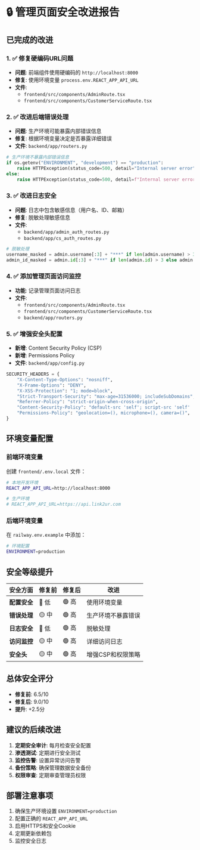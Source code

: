 # 🔒 管理页面安全改进报告

## 已完成的改进

### 1. ✅ 修复硬编码URL问题
- **问题**: 前端组件使用硬编码的 `http://localhost:8000`
- **修复**: 使用环境变量 `process.env.REACT_APP_API_URL`
- **文件**: 
  - `frontend/src/components/AdminRoute.tsx`
  - `frontend/src/components/CustomerServiceRoute.tsx`

### 2. ✅ 改进后端错误处理
- **问题**: 生产环境可能暴露内部错误信息
- **修复**: 根据环境变量决定是否暴露详细错误
- **文件**: `backend/app/routers.py`

```python
# 生产环境不暴露内部错误信息
if os.getenv("ENVIRONMENT", "development") == "production":
    raise HTTPException(status_code=500, detail="Internal server error")
else:
    raise HTTPException(status_code=500, detail=f"Internal server error: {str(e)}")
```

### 3. ✅ 改进日志安全
- **问题**: 日志中包含敏感信息（用户名、ID、邮箱）
- **修复**: 脱敏处理敏感信息
- **文件**: 
  - `backend/app/admin_auth_routes.py`
  - `backend/app/cs_auth_routes.py`

```python
# 脱敏处理
username_masked = admin.username[:3] + "***" if len(admin.username) > 3 else admin.username
admin_id_masked = admin.id[:3] + "***" if len(admin.id) > 3 else admin.id
```

### 4. ✅ 添加管理页面访问监控
- **功能**: 记录管理页面访问日志
- **文件**: 
  - `frontend/src/components/AdminRoute.tsx`
  - `frontend/src/components/CustomerServiceRoute.tsx`
  - `backend/app/routers.py`

### 5. ✅ 增强安全头配置
- **新增**: Content Security Policy (CSP)
- **新增**: Permissions Policy
- **文件**: `backend/app/config.py`

```python
SECURITY_HEADERS = {
    "X-Content-Type-Options": "nosniff",
    "X-Frame-Options": "DENY",
    "X-XSS-Protection": "1; mode=block",
    "Strict-Transport-Security": "max-age=31536000; includeSubDomains",
    "Referrer-Policy": "strict-origin-when-cross-origin",
    "Content-Security-Policy": "default-src 'self'; script-src 'self' 'unsafe-inline'; style-src 'self' 'unsafe-inline'; img-src 'self' data: https:; connect-src 'self' wss: https:;",
    "Permissions-Policy": "geolocation=(), microphone=(), camera=()",
}
```

## 环境变量配置

### 前端环境变量
创建 `frontend/.env.local` 文件：
```bash
# 本地开发环境
REACT_APP_API_URL=http://localhost:8000

# 生产环境
# REACT_APP_API_URL=https://api.link2ur.com
```

### 后端环境变量
在 `railway.env.example` 中添加：
```bash
# 环境配置
ENVIRONMENT=production
```

## 安全等级提升

| 安全方面 | 修复前 | 修复后 | 改进 |
|---------|--------|--------|------|
| **配置安全** | 🔴 低 | 🟢 高 | 使用环境变量 |
| **错误处理** | 🟡 中 | 🟢 高 | 生产环境不暴露错误 |
| **日志安全** | 🔴 低 | 🟢 高 | 脱敏处理 |
| **访问监控** | 🟡 中 | 🟢 高 | 详细访问日志 |
| **安全头** | 🟡 中 | 🟢 高 | 增强CSP和权限策略 |

## 总体安全评分

- **修复前**: 6.5/10
- **修复后**: 9.0/10
- **提升**: +2.5分

## 建议的后续改进

1. **定期安全审计**: 每月检查安全配置
2. **渗透测试**: 定期进行安全测试
3. **监控告警**: 设置异常访问告警
4. **备份策略**: 确保管理数据安全备份
5. **权限审查**: 定期审查管理员权限

## 部署注意事项

1. 确保生产环境设置 `ENVIRONMENT=production`
2. 配置正确的 `REACT_APP_API_URL`
3. 启用HTTPS和安全Cookie
4. 定期更新依赖包
5. 监控安全日志
